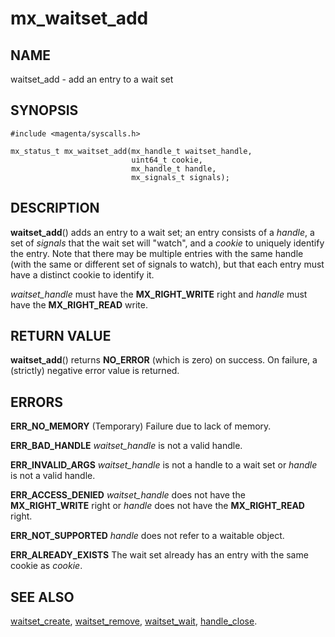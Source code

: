 # mx_waitset_add

## NAME

waitset_add - add an entry to a wait set

## SYNOPSIS

```
#include <magenta/syscalls.h>

mx_status_t mx_waitset_add(mx_handle_t waitset_handle,
                           uint64_t cookie,
                           mx_handle_t handle,
                           mx_signals_t signals);
```

## DESCRIPTION

**waitset_add**() adds an entry to a wait set; an entry consists of a *handle*,
a set of *signals* that the wait set will "watch", and a *cookie* to uniquely
identify the entry. Note that there may be multiple entries with the same handle
(with the same or different set of signals to watch), but that each entry must
have a distinct cookie to identify it.

*waitset_handle* must have the **MX_RIGHT_WRITE** right and *handle* must have
the **MX_RIGHT_READ** write.

## RETURN VALUE

**waitset_add**() returns **NO_ERROR** (which is zero) on success. On failure,
a (strictly) negative error value is returned.

## ERRORS

**ERR_NO_MEMORY**  (Temporary) Failure due to lack of memory.

**ERR_BAD_HANDLE**  *waitset_handle* is not a valid handle.

**ERR_INVALID_ARGS**  *waitset_handle* is not a handle to a wait set or
*handle* is not a valid handle.

**ERR_ACCESS_DENIED**  *waitset_handle* does not have the **MX_RIGHT_WRITE**
right or *handle* does not have the **MX_RIGHT_READ** right.

**ERR_NOT_SUPPORTED**  *handle* does not refer to a waitable object.

**ERR_ALREADY_EXISTS**  The wait set already has an entry with the same cookie
as *cookie*.

## SEE ALSO

[waitset_create](waitset_create.md),
[waitset_remove](waitset_remove.md),
[waitset_wait](waitset_wait.md),
[handle_close](handle_close.md).
